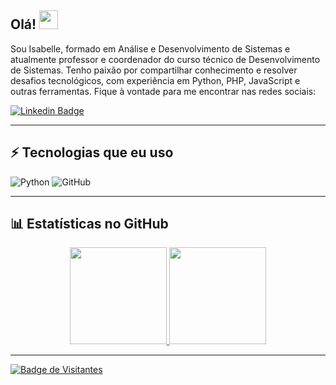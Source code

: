 ## Olá! <img src="https://raw.githubusercontent.com/aemmadi/aemmadi/master/wave.gif" width="30">

Sou Isabelle, formado em Análise e Desenvolvimento de Sistemas e atualmente professor e coordenador do curso técnico de Desenvolvimento de Sistemas. Tenho paixão por compartilhar conhecimento e resolver desafios tecnológicos, com experiência em Python, PHP, JavaScript e outras ferramentas. Fique à vontade para me encontrar nas redes sociais:

[![Linkedin Badge](https://img.shields.io/badge/-isabelle-casemiro-blue?style=flat-square&logo=Linkedin&logoColor=white&link=https://www.linkedin.com/in/isabelle-casemiro/)](https://www.linkedin.com/in/-isabelle-casemiro-/)


---

## ⚡ Tecnologias que eu uso

![Python](https://img.shields.io/badge/-Python-black?style=flat-square&logo=Python)
![GitHub](https://img.shields.io/badge/-GitHub-181717?style=flat-square&logo=github)

---

## 📊 Estatísticas no GitHub

<div align="center">
  <a href="https://github.com/belle-casemiro">
  <img height="155em" src="https://github-readme-stats.vercel.app/api?username=belle-casemiro&show_icons=true&theme=tokyonight&include_all_commits=true&count_private=true"/>
  <img height="155em" src="https://github-readme-stats.vercel.app/api/top-langs/?username=belle-casemiro&layout=compact&langs_count=7&theme=tokyonight"/>
</div>

---

![Badge de Visitantes](https://visitor-badge.laobi.icu/badge?page_id=belle-casemiro.belle-casemiro)
